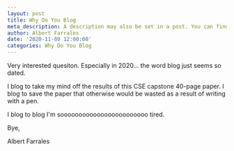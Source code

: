 ```yaml
---
layout: post
title: Why Do You Blog
meta_description: A description may also be set in a post. You can find more information about it in pages/about.md.
author: Albert Farrales
date: '2020-11-09 12:00:00'
categories: Why Do You Blog
---
```

Very interested quesiton. Especially in 2020... the word blog just seems so dated.

I blog to take my mind off the results of this CSE capstone 40-page paper. I blog to save the paper that otherwise would be wasted as a result of writing with a pen. 

I blog to blog I'm soooooooooooooooooooooooo tired.

Bye,

Albert Farrales
